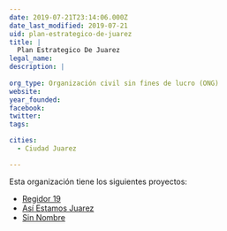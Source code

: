```yaml
---
date: 2019-07-21T23:14:06.000Z
date_last_modified: 2019-07-21
uid: plan-estrategico-de-juarez
title: |
  Plan Estrategico De Juarez
legal_name: 
description: |
  
org_type: Organización civil sin fines de lucro (ONG)
website: 
year_founded: 
facebook: 
twitter: 
tags:

cities: 
  - Ciudad Juarez

---
```


Esta organización tiene los siguientes proyectos:

- [Regidor 19](/proyectos/regidor-19)
- [Así Estamos Juarez](/proyectos/asi-estamos-juarez)
- [Sin Nombre](/proyectos/sin-nombre)
